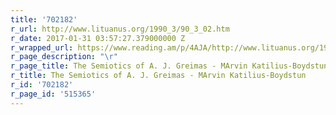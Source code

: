```yaml
---
title: '702182'
r_url: http://www.lituanus.org/1990_3/90_3_02.htm
r_date: 2017-01-31 03:57:27.379000000 Z
r_wrapped_url: https://www.reading.am/p/4AJA/http://www.lituanus.org/1990_3/90_3_02.htm
r_page_description: "\r"
r_page_title: The Semiotics of A. J. Greimas - MArvin Katilius-Boydstun
r_title: The Semiotics of A. J. Greimas - MArvin Katilius-Boydstun
r_id: '702182'
r_page_id: '515365'
---
```


